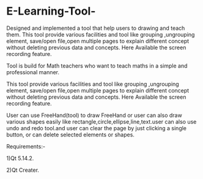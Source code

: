 # E-Learning-Tool-
Designed and implemented a tool that help users to drawing and teach them. This tool provide various facilities and tool like grouping ,ungrouping element, save/open file,open multiple pages to explain different concept without deleting previous data and concepts. Here Available the screen recording feature. 

Tool is build for Math teachers who want to teach maths in a simple and professional manner.

This tool provide various facilities and tool like grouping ,ungrouping element, save/open file,open multiple pages to explain different concept without deleting previous data and concepts. Here Available the screen recording feature. 

User can use FreeHand(tool) to draw FreeHand or user can also draw various shapes easily like rectangle,circle,ellipse,line,text.user can also use undo and redo tool.and user can clear the page by just clicking a single button, or can delete selected elements or shapes.

Requirements:-

1)Qt 5.14.2.

2)Qt Creater.
